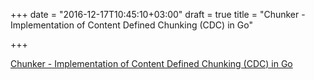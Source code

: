 +++
date = "2016-12-17T10:45:10+03:00"
draft = true
title = "Chunker - Implementation of Content Defined Chunking (CDC) in Go"

+++

<p><a href="https://github.com/restic/chunker">Chunker - Implementation of Content Defined Chunking (CDC) in Go</a></p>
